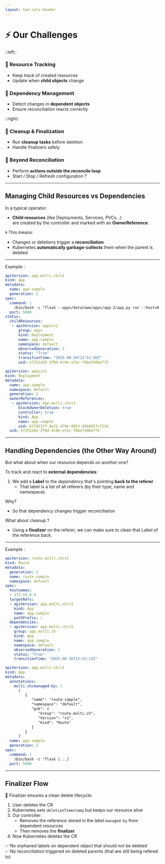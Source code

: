 ```yaml
---
layout: two-cols-header
---
```


# ⚡ Our Challenges

::left::

<div class="!-mt-32">

### 🔄 Resource Tracking
- Keep track of created resources  
- Update when **child objects** change  

<div class="p-4"></div>

### 🔗 Dependency Management
- Detect changes in **dependent objects**  
- Ensure reconciliation reacts correctly  

</div>

::right::

<div class="!-mt-32">

### 🧹 Cleanup & Finalization
- Run **cleanup tasks** before deletion  
- Handle finalizers safely  

<div class="p-4"></div>

### 🚀 Beyond Reconciliation
- Perform **actions outside the reconcile loop**  
- Start / Stop / Refresh configuration ?

</div>

---

<!-- Slide 7: Child Resources vs. Dependencies -->
## Managing Child Resources vs Dependencies

In a typical operator:

- **Child resources** (like Deployments, Services, PVCs...)  
  are created by the controller and marked with an **OwnerReference**.

🌀 This means:
- Changes or deletions trigger a **reconciliation**
- Kubernetes **automatically garbage-collects** them when the parent is deleted

---

Example :

<div class="grid grid-cols-2 gap-8 items-center">

<div>

<div class="p-5"></div>

```yaml {all|11-20}
apiVersion: app.multi.ch/v1
kind: App
metadata:
  name: app-sample
  generation: 2
spec:
  command: |
    /bin/bash -c "flask --app=/data/www/apps/app-2/app.py run --host=0.0.0.0"
  port: 5000
status:
  childResources:
   - apiVersion: apps/v1
      group: apps
      kind: Deployment
      name: app-sample
      namespace: default
      observedGeneration: 2
      status: "True"
      transitionTime: "2025-08-26T13:51:56Z"
      uid: e7252a5b-3f8d-4c9e-a7ec-f8befdd6ef75
```

</div>

<div class="flex flex-col space-y-4">
<div class="p-5"></div>

```yaml {all|7-13}
apiVersion: apps/v1
kind: Deployment
metadata:
  name: app-sample
  namespace: default
  generation: 1
  ownerReferences:
   - apiVersion: app.multi.ch/v1
      blockOwnerDeletion: true
      controller: true
      kind: App
      name: app-sample
      uid: b27d237f-4e22-479e-8853-94b8d27cf224
  uid: e7252a5b-3f8d-4c9e-a7ec-f8befdd6ef75
```

</div>

</div>

---

<!-- Slide 8: Handling Dependencies -->
## Handling Dependencies (the Other Way Around)

But what about when our resource depends on another one?

To track and react to **external dependencies**:

1. We add a **Label** to the *dependency* that's pointing **back to the referer**
   - That label is a list of all referers (by their type, name and namespace).

Why?

- So that dependency changes trigger reconciliation

What about cleanup ?

- Using a **finalizer** on the referer, we can make sure to clean that Label of the reference back.

---

Example :

<div class="grid grid-cols-2 gap-8 items-center">

<div>

```yaml {all|15-24}
apiVersion: route.multi.ch/v1
kind: Route
metadata:
  generation: 2
  name: route-sample
  namespace: default
spec:
  hostnames:
  - 172.19.0.4
  targetRefs:
  - apiVersion: app.multi.ch/v1
    kind: App
    name: app-sample
    pathPrefix: /
  dependencies:
  - apiVersion: app.multi.ch/v1
    group: app.multi.ch
    kind: App
    name: app-sample
    namespace: default
    observedGeneration: 2
    status: "True"
    transitionTime: "2025-08-26T13:52:13Z"
```

</div>

<div>

```yaml {all|5-16}
apiVersion: app.multi.ch/v1
kind: App
metadata:
  annotations:
    multi.ch/managed-by: |
      [
         {
            "name": "route-sample",
            "namespace": "default",
            "gvk": {
               "Group": "route.multi.ch",
               "Version": "v1",
               "Kind": "Route"
            }
         }
      ]
  name: app-sample
  generation: 2
spec:
  command: |
    /bin/bash -c "flask [...]
  port: 5000
```

</div>

</div>

---

<!-- Slide 9: Finalizer Flow -->
## Finalizer Flow

🧼 Finalizer ensures a clean delete lifecycle:

1. User deletes the CR  
2. Kubernetes sets `deletionTimestamp` but keeps our resource alive  
3. Our controller:
   - Removes the reference stored in the label `managed-by` from dependent resources
   - Then removes the **finalizer**  
4. Now Kubernetes deletes the CR

✅ No orphaned labels on dependent object that should not be deleted  
✅ No reconciliation triggered on deleted parents (that are still being refered to)
